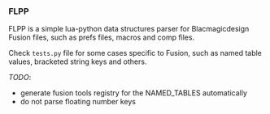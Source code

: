 ### FLPP
FLPP is a simple lua-python data structures parser for Blacmagicdesign Fusion files, such as prefs files, macros and comp files.

Check `tests.py` file for some cases specific to Fusion, such as named table values, bracketed string keys and others. 

_TODO_:
* generate fusion tools registry for the NAMED_TABLES automatically
* do not parse floating number keys
